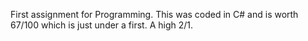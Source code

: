 First assignment for Programming.
This was coded in C# and is worth 67/100 which is just under a first. A high 2/1.
